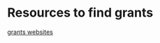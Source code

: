 # Resources to find grants

[grants websites](Resources%20to%20find%20grants%207f772479dbf641f9a9decaa1f4e83642/grants%20websites%203ab23b5d8add4233b084712f9308f152.csv)